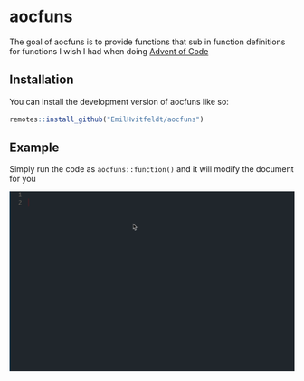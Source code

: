 
<!-- README.md is generated from README.Rmd. Please edit that file -->

# aocfuns

<!-- badges: start -->
<!-- badges: end -->

The goal of aocfuns is to provide functions that sub in function
definitions for functions I wish I had when doing [Advent of
Code](https://adventofcode.com/)

## Installation

You can install the development version of aocfuns like so:

``` r
remotes::install_github("EmilHvitfeldt/aocfuns")
```

## Example

Simply run the code as `aocfuns::function()` and it will modify the
document for you

![](man/readme-example.gif)
